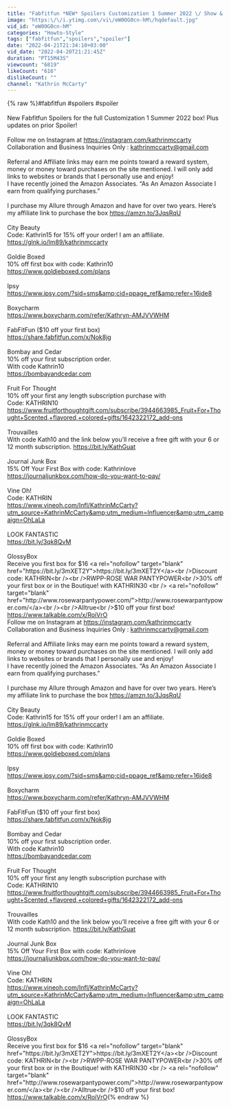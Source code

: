 ```yaml
---
title: "Fabfitfun *NEW* Spoilers Customization 1 Summer 2022 \/ Show & Tell Spoiler"
image: "https:\/\/i.ytimg.com\/vi\/eW0OG0cn-hM\/hqdefault.jpg"
vid_id: "eW0OG0cn-hM"
categories: "Howto-Style"
tags: ["fabfitfun","spoilers","spoiler"]
date: "2022-04-21T21:34:10+03:00"
vid_date: "2022-04-20T21:21:45Z"
duration: "PT15M43S"
viewcount: "6819"
likeCount: "616"
dislikeCount: ""
channel: "Kathrin McCarty"
---
```

{% raw %}#fabfitfun #spoilers #spoiler<br /><br />New Fabfitfun Spoilers for the full Customization 1 Summer 2022 box! Plus updates on prior Spoiler!<br /><br />Follow me on Instagram at <a rel="nofollow" target="blank" href="https://instagram.com/kathrinmccarty">https://instagram.com/kathrinmccarty</a> <br />Collaboration and Business Inquiries Only : kathrinmccarty@gmail.com<br /><br />Referral and Affiliate links may earn me points toward a reward system, money or money toward purchases on the site mentioned. I will only add links to websites or brands that I personally use and enjoy! <br />I have recently joined the Amazon Associates. “As An Amazon Associate I earn from qualifying purchases.”<br /><br />I purchase my Allure through Amazon and have for over two years. Here’s my affiliate link to purchase the box <a rel="nofollow" target="blank" href="https://amzn.to/3JqsRqU">https://amzn.to/3JqsRqU</a><br /><br />City Beauty <br />Code: Kathrin15 for 15% off your order! I am an affiliate.<br /><a rel="nofollow" target="blank" href="https://glnk.io/lm89/kathrinmccarty">https://glnk.io/lm89/kathrinmccarty</a><br /><br />Goldie Boxed <br />10% off first box with code: Kathrin10 <br /><a rel="nofollow" target="blank" href="https://www.goldieboxed.com/plans">https://www.goldieboxed.com/plans</a><br /><br />Ipsy<br /><a rel="nofollow" target="blank" href="https://www.ipsy.com/?sid=sms&amp;cid=ppage_ref&amp;refer=16jde8">https://www.ipsy.com/?sid=sms&amp;cid=ppage_ref&amp;refer=16jde8</a><br /><br />Boxycharm <br /><a rel="nofollow" target="blank" href="https://www.boxycharm.com/refer/Kathryn-AMJVVWHM">https://www.boxycharm.com/refer/Kathryn-AMJVVWHM</a><br /><br />FabFitFun ($10 off your first box)   <br /><a rel="nofollow" target="blank" href="https://share.fabfitfun.com/x/Nok8jg">https://share.fabfitfun.com/x/Nok8jg</a><br /><br />Bombay and Cedar<br />10% off your first subscription order.<br />With code Kathrin10 <br /><a rel="nofollow" target="blank" href="https://bombayandcedar.com">https://bombayandcedar.com</a><br /><br />Fruit For Thought<br />10% off your first any length subscription purchase with <br />Code:  KATHRIN10<br /><a rel="nofollow" target="blank" href="https://www.fruitforthoughtgift.com/subscribe/3944663985_Fruit+For+Thought+Scented,+flavored,+colored+gifts/1642322172_add-ons">https://www.fruitforthoughtgift.com/subscribe/3944663985_Fruit+For+Thought+Scented,+flavored,+colored+gifts/1642322172_add-ons</a><br /><br />Trouvailles <br />With code Kath10 and the link below you’ll receive a free gift with your 6 or 12 month subscription. <a rel="nofollow" target="blank" href="https://bit.ly/KathGuat">https://bit.ly/KathGuat</a><br /><br />Journal Junk Box<br />15% Off Your First Box with code: Kathrinlove<br />  <a rel="nofollow" target="blank" href="https://journaljunkbox.com/how-do-you-want-to-pay/">https://journaljunkbox.com/how-do-you-want-to-pay/</a><br /><br />Vine Oh!<br />Code: KATHRIN<br /><a rel="nofollow" target="blank" href="https://www.vineoh.com/Infl/KathrinMcCarty?utm_source=KathrinMcCarty&amp;utm_medium=Influencer&amp;utm_campaign=OhLaLa">https://www.vineoh.com/Infl/KathrinMcCarty?utm_source=KathrinMcCarty&amp;utm_medium=Influencer&amp;utm_campaign=OhLaLa</a><br /><br />LOOK FANTASTIC   <br /><a rel="nofollow" target="blank" href="https://bit.ly/3qk8QvM">https://bit.ly/3qk8QvM</a><br /><br />GlossyBox<br />Receive you first box for $16 <a rel="nofollow" target="blank" href="https://bit.ly/3mXET2Y">https://bit.ly/3mXET2Y</a><br />Discount code: KATHRIN<br /><br />RWPP-ROSE WAR PANTYPOWER<br />30% off your first box or in the Boutique! with KATHRIN30 <br /> <a rel="nofollow" target="blank" href="http://www.rosewarpantypower.com/">http://www.rosewarpantypower.com/</a><br /><br />Alltrue<br />$10 off your first box!   <br /><a rel="nofollow" target="blank" href="https://www.talkable.com/x/RoiVrO">https://www.talkable.com/x/RoiVrO</a><br />Follow me on Instagram at <a rel="nofollow" target="blank" href="https://instagram.com/kathrinmccarty">https://instagram.com/kathrinmccarty</a> <br />Collaboration and Business Inquiries Only : kathrinmccarty@gmail.com<br /><br />Referral and Affiliate links may earn me points toward a reward system, money or money toward purchases on the site mentioned. I will only add links to websites or brands that I personally use and enjoy! <br />I have recently joined the Amazon Associates. “As An Amazon Associate I earn from qualifying purchases.”<br /><br />I purchase my Allure through Amazon and have for over two years. Here’s my affiliate link to purchase the box <a rel="nofollow" target="blank" href="https://amzn.to/3JqsRqU">https://amzn.to/3JqsRqU</a><br /><br />City Beauty <br />Code: Kathrin15 for 15% off your order! I am an affiliate.<br /><a rel="nofollow" target="blank" href="https://glnk.io/lm89/kathrinmccarty">https://glnk.io/lm89/kathrinmccarty</a><br /><br />Goldie Boxed <br />10% off first box with code: Kathrin10 <br /><a rel="nofollow" target="blank" href="https://www.goldieboxed.com/plans">https://www.goldieboxed.com/plans</a><br /><br />Ipsy<br /><a rel="nofollow" target="blank" href="https://www.ipsy.com/?sid=sms&amp;cid=ppage_ref&amp;refer=16jde8">https://www.ipsy.com/?sid=sms&amp;cid=ppage_ref&amp;refer=16jde8</a><br /><br />Boxycharm <br /><a rel="nofollow" target="blank" href="https://www.boxycharm.com/refer/Kathryn-AMJVVWHM">https://www.boxycharm.com/refer/Kathryn-AMJVVWHM</a><br /><br />FabFitFun ($10 off your first box)   <br /><a rel="nofollow" target="blank" href="https://share.fabfitfun.com/x/Nok8jg">https://share.fabfitfun.com/x/Nok8jg</a><br /><br />Bombay and Cedar<br />10% off your first subscription order.<br />With code Kathrin10 <br /><a rel="nofollow" target="blank" href="https://bombayandcedar.com">https://bombayandcedar.com</a><br /><br />Fruit For Thought<br />10% off your first any length subscription purchase with <br />Code:  KATHRIN10<br /><a rel="nofollow" target="blank" href="https://www.fruitforthoughtgift.com/subscribe/3944663985_Fruit+For+Thought+Scented,+flavored,+colored+gifts/1642322172_add-ons">https://www.fruitforthoughtgift.com/subscribe/3944663985_Fruit+For+Thought+Scented,+flavored,+colored+gifts/1642322172_add-ons</a><br /><br />Trouvailles <br />With code Kath10 and the link below you’ll receive a free gift with your 6 or 12 month subscription. <a rel="nofollow" target="blank" href="https://bit.ly/KathGuat">https://bit.ly/KathGuat</a><br /><br />Journal Junk Box<br />15% Off Your First Box with code: Kathrinlove<br />  <a rel="nofollow" target="blank" href="https://journaljunkbox.com/how-do-you-want-to-pay/">https://journaljunkbox.com/how-do-you-want-to-pay/</a><br /><br />Vine Oh!<br />Code: KATHRIN<br /><a rel="nofollow" target="blank" href="https://www.vineoh.com/Infl/KathrinMcCarty?utm_source=KathrinMcCarty&amp;utm_medium=Influencer&amp;utm_campaign=OhLaLa">https://www.vineoh.com/Infl/KathrinMcCarty?utm_source=KathrinMcCarty&amp;utm_medium=Influencer&amp;utm_campaign=OhLaLa</a><br /><br />LOOK FANTASTIC   <br /><a rel="nofollow" target="blank" href="https://bit.ly/3qk8QvM">https://bit.ly/3qk8QvM</a><br /><br />GlossyBox<br />Receive you first box for $16 <a rel="nofollow" target="blank" href="https://bit.ly/3mXET2Y">https://bit.ly/3mXET2Y</a><br />Discount code: KATHRIN<br /><br />RWPP-ROSE WAR PANTYPOWER<br />30% off your first box or in the Boutique! with KATHRIN30 <br /> <a rel="nofollow" target="blank" href="http://www.rosewarpantypower.com/">http://www.rosewarpantypower.com/</a><br /><br />Alltrue<br />$10 off your first box!   <br /><a rel="nofollow" target="blank" href="https://www.talkable.com/x/RoiVrO">https://www.talkable.com/x/RoiVrO</a>{% endraw %}
